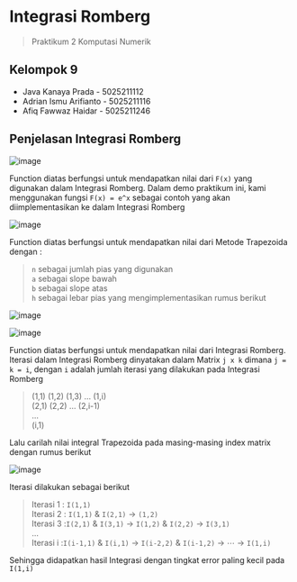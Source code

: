 # Integrasi Romberg

> Praktikum 2 Komputasi Numerik

## **Kelompok 9**
- Java Kanaya Prada - 5025211112
- Adrian Ismu Arifianto - 5025211116
- Afiq Fawwaz Haidar - 5025211246

## Penjelasan Integrasi Romberg

![image](https://user-images.githubusercontent.com/70834506/208913594-adb379b9-5a81-47f5-903c-a6391ff532c9.png)

Function diatas berfungsi untuk mendapatkan nilai dari `F(x)` yang digunakan dalam Integrasi Romberg. Dalam demo praktikum ini, kami menggunakan fungsi `F(x) = e^x` sebagai contoh yang akan diimplementasikan ke dalam Integrasi Romberg

![image](https://user-images.githubusercontent.com/70834506/208913942-67267733-e1d3-4eb9-b5cc-ea6e8fafb46e.png)

Function diatas berfungsi untuk mendapatkan nilai dari Metode Trapezoida dengan :
>`n` sebagai jumlah pias yang digunakan\
`a` sebagai slope bawah\
`b` sebagai slope atas\
`h` sebagai lebar pias
yang mengimplementasikan rumus berikut

![image](https://user-images.githubusercontent.com/70834506/208916277-00cff3a3-32d2-4ac9-99f4-6f1f906f2f03.png)

![image](https://user-images.githubusercontent.com/70834506/208916693-7522093d-c409-4ac0-956b-c2532b6dd219.png)

Function diatas berfungsi untuk mendapatkan nilai dari Integrasi Romberg. Iterasi dalam Integrasi Romberg dinyatakan dalam Matrix `j x k` dimana `j = k = i`, dengan `i` adalah jumlah iterasi yang dilakukan pada Integrasi Romberg

>(1,1) (1,2) (1,3) … (1,i)\
(2,1) (2,2) … (2,i-1)\
...\
(i,1)

Lalu carilah nilai integral Trapezoida pada masing-masing index matrix dengan rumus berikut

![image](https://user-images.githubusercontent.com/70834506/208927463-504ad6d3-cb3a-4422-ba0d-0f0215937280.png)

Iterasi dilakukan sebagai berikut

> Iterasi 1 : `I(1,1)`\
Iterasi 2 : `I(1,1)` & `I(2,1)` → `(1,2)`\
Iterasi 3 :`I(2,1)` & `I(3,1)` → `I(1,2)` & `I(2,2)` → `I(3,1)`\
...\
Iterasi i :`I(i-1,1)` & `I(i,1)` → `I(i-2,2)` & `I(i-1,2)` → ⋯ → `I(1,i)`

Sehingga didapatkan hasil Integrasi dengan tingkat error paling kecil pada `I(1,i)`
